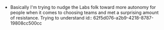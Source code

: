 - Basically I'm trying to nudge the Labs folk toward more autonomy for people when it comes to choosing teams and met a surprising amount of resistance. Trying to understand
  id:: 62f5d076-a2b9-4218-8787-19808cc500cc